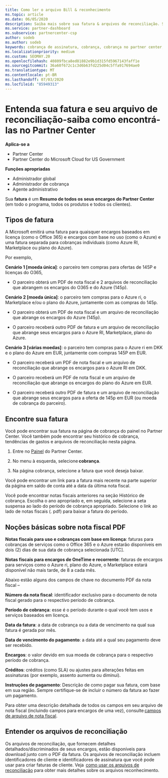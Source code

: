 ```yaml
---
title: Como ler o arquivo Bill & reconhecimento
ms.topic: article
ms.date: 06/05/2020
description: Saiba mais sobre sua fatura & arquivos de reconciliação. Sua fatura mostra cobranças do Partner Center entre o programa, os produtos e os clientes por esse período mensal.
ms.service: partner-dashboard
ms.subservice: partnercenter-csp
author: sodeb
ms.author: sodeb
keywords: cobrança de assinatura, cobrança, cobrança no partner center, ler minha cobrança, fatura, fatura do partner center, fatura do CSP, onde está minha cobrança?
ms.localizationpriority: medium
ms.custom: SEOMAY.20
ms.openlocfilehash: 40809fbca8ed81882e9b1d315fd5967143faff1e
ms.sourcegitcommit: 36a60f672c1c3d6b63fd225d04c5ffa917694ae0
ms.translationtype: MT
ms.contentlocale: pt-BR
ms.lasthandoff: 07/03/2020
ms.locfileid: "85949313"
---
```

# <a name="understand-your-bill-and-reconciliation-file---learn-how-to-find-them-in-partner-center"></a>Entenda sua fatura e seu arquivo de reconciliação-saiba como encontrá-las no Partner Center

**Aplica-se a**

- Partner Center
- Partner Center do Microsoft Cloud for US Government

**Funções apropriadas**

- Administrador global
- Administrador de cobrança
- Agente administrativo


Sua **fatura** é um **Resumo de todos os seus encargos do Partner Center** (em todo o programa, todos os produtos e todos os clientes). 

## <a name="invoice-types"></a>Tipos de fatura

A Microsoft emitirá uma fatura para quaisquer encargos baseados em licença (como o Office 365) e encargos com base no uso (como o Azure) e uma fatura separada para cobranças individuais (como Azure RI, Marketplace ou plano do Azure).

Por exemplo,  

**Cenário 1 [moeda única]**: o parceiro tem compras para ofertas de 145P e licenças do O365,  

- O parceiro obterá um PDF de nota fiscal e 2 arquivos de reconciliação que abrangem os encargos do O365 e do Azure (145p).  

**Cenário 2 [moeda única]**: o parceiro tem compras para o Azure ri, o Marketplace e/ou o plano do Azure, juntamente com as compras do 145p.

- O parceiro obterá um PDF de nota fiscal e um arquivo de reconciliação que abrange os encargos do Azure (145p). 

- O parceiro receberá outro PDF de fatura e um arquivo de reconciliação que abrange seus encargos para o Azure RI, Marketplace, plano do Azure. 

**Cenário 3 [várias moedas]**: o parceiro tem compras para o Azure ri em DKK e o plano do Azure em EUR, juntamente com compras 145P em EUR.

- O parceiro receberá um PDF de nota fiscal e um arquivo de reconciliação que abrange os encargos para o Azure RI em DKK. 

- O parceiro receberá um PDF de nota fiscal e um arquivo de reconciliação que abrange os encargos do plano do Azure em EUR. 

- O parceiro receberá outro PDF de fatura e um arquivo de reconciliação que abrange seus encargos para a oferta de 145p em EUR (ou moeda de cobrança do parceiro). 

## <a name="find-your-bill"></a>Encontre sua fatura 

Você pode encontrar sua fatura na página de cobrança do painel no Partner Center. Você também pode encontrar seu histórico de cobrança, tendências de gastos e arquivos de reconciliação nesta página. 

1. Entre no [Painel](https://partner.microsoft.com/dashboard/home) do Partner Center. 

2. No menu à esquerda, selecione **cobrança**. 

3. Na página cobrança, selecione a fatura que você deseja baixar. 

Você pode encontrar um link para a fatura mais recente na parte superior da página em saldo de conta até a data da última nota fiscal. 

Você pode encontrar notas fiscais anteriores na seção Histórico de cobrança. Escolha o ano apropriado e, em seguida, selecione a seta suspensa ao lado do período de cobrança apropriado. Selecione o link ao lado de notas fiscais (. pdf) para baixar a fatura do período. 

## <a name="understanding-invoice-pdf"></a>Noções básicas sobre nota fiscal PDF 

**Notas fiscais para uso e cobranças com base em licença**: faturas para cobranças de serviços como o Office 365 e o Azure estarão disponíveis em dois (2) dias de sua data de cobrança selecionada [UTC].  

**Notas fiscais para encargos de OneTime e recorrente**: faturas de encargos para serviços como o Azure ri, plano do Azure, o Marketplace estará disponível não mais tarde, de 8 a cada mês.  

Abaixo estão alguns dos campos de chave no documento PDF da nota fiscal –

**Número da nota fiscal**: identificador exclusivo para o documento de nota fiscal gerado para o respectivo período de cobrança. 

**Período de cobrança**: esse é o período durante o qual você tem usos e serviços baseados em licença. 

**Data da fatura**: a data de cobrança ou a data de vencimento na qual sua fatura é gerada por mês. 

**Data de vencimento do pagamento**: a data até a qual seu pagamento deve ser recebido. 

**Encargos**: o valor devido em sua moeda de cobrança para o respectivo período de cobrança. 

**Créditos**: créditos (como SLA) ou ajustes para alterações feitas em assinaturas (por exemplo, assento aumenta ou diminui). 

**Instruções de pagamento**: Descrição de como pagar sua fatura, com base em sua região. Sempre certifique-se de incluir o número da fatura ao fazer um pagamento. 

Para obter uma descrição detalhada de todos os campos em seu arquivo de nota fiscal (incluindo campos para encargos de uma vez), consulte [campos de arquivo de nota fiscal](invoice-file.md). 

## <a name="understand-reconciliation-files"></a>Entender os arquivos de reconciliação

 Os arquivos de reconciliação, que fornecem detalhes detalhados/discriminados de seus encargos, estão disponíveis para download junto com o PDF da fatura. Os arquivos de reconciliação incluem identificadores de cliente e identificadores de assinatura que você pode usar para criar faturas de cliente. Veja  [como usar os arquivos de reconciliação](use-the-reconciliation-files.md) para obter mais detalhes sobre os arquivos reconhecimento. 
